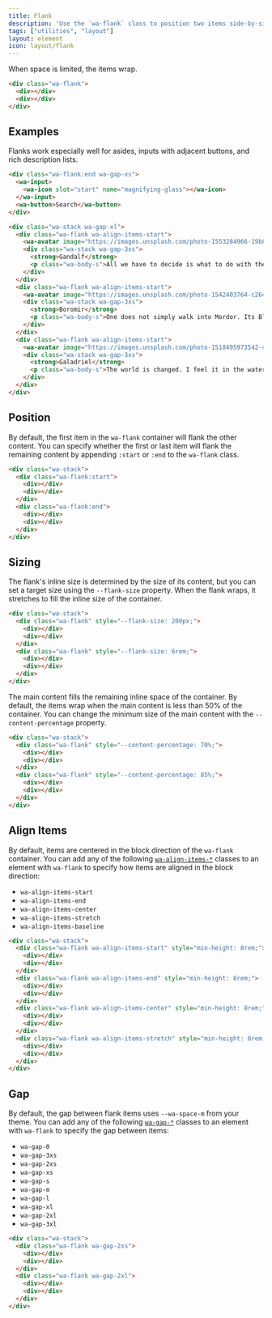```yaml
---
title: Flank
description: 'Use the `wa-flank` class to position two items side-by-side, with one item positioned alongside, or _flanking_, content that stretches to fill the available space.'
tags: ["utilities", "layout"]
layout: element
icon: layout/flank
---
```


<style>
  :is(.wa-flank, .wa-grid, .wa-stack) > [class*='wa-flank']:has(div:empty) {
    border: var(--wa-border-width-s) dashed var(--wa-color-neutral-border-normal);
    border-radius: var(--wa-border-radius-l);
    padding: var(--wa-space-s);
  }

  [class*='wa-flank'] div:empty {
    background-color: var(--wa-color-indigo-60);
    border-radius: var(--wa-border-radius-m);
    min-block-size: 4rem;
    min-inline-size: 4rem;
  }
</style>

When space is limited, the items wrap.

```html {.example}
<div class="wa-flank">
  <div></div>
  <div></div>
</div>
```

## Examples

Flanks work especially well for asides, inputs with adjacent buttons, and rich description lists.

```html {.example}
<div class="wa-flank:end wa-gap-xs">
  <wa-input>
    <wa-icon slot="start" name="magnifying-glass"></wa-icon>
  </wa-input>
  <wa-button>Search</wa-button>
</div>
```

```html {.example}
<div class="wa-stack wa-gap-xl">
  <div class="wa-flank wa-align-items-start">
    <wa-avatar image="https://images.unsplash.com/photo-1553284966-19b8815c7817?q=20" label="Gandalf's avatar"></wa-avatar>
    <div class="wa-stack wa-gap-3xs">
      <strong>Gandalf</strong>
      <p class="wa-body-s">All we have to decide is what to do with the time that is given to us. There are other forces at work in this world, Frodo, besides the will of evil.</p>
    </div>
  </div>
  <div class="wa-flank wa-align-items-start">
    <wa-avatar image="https://images.unsplash.com/photo-1542403764-c26462c4697e?q=20" label="Boromir's avatar"></wa-avatar>
    <div class="wa-stack wa-gap-3xs">
      <strong>Boromir</strong>
      <p class="wa-body-s">One does not simply walk into Mordor. Its Black Gates are guarded by more than just Orcs. There is evil there that does not sleep, and the Great Eye is ever watchful.</p>
    </div>
  </div>
  <div class="wa-flank wa-align-items-start">
    <wa-avatar image="https://images.unsplash.com/photo-1518495973542-4542c06a5843?q=20" label="Galadriel's avatar"></wa-avatar>
    <div class="wa-stack wa-gap-3xs">
      <strong>Galadriel</strong>
      <p class="wa-body-s">The world is changed. I feel it in the water. I feel it in the earth. I smell it in the air. Much that once was is lost, for none now live who remember it.</p>
    </div>
  </div>
</div>
```

## Position

By default, the first item in the `wa-flank` container will flank the other content. You can specify whether the first or last item will flank the remaining content by appending `:start` or `:end` to the `wa-flank` class.

```html {.example}
<div class="wa-stack">
  <div class="wa-flank:start">
    <div></div>
    <div></div>
  </div>
  <div class="wa-flank:end">
    <div></div>
    <div></div>
  </div>
</div>
```

## Sizing

The flank's inline size is determined by the size of its content, but you can set a target size using the `--flank-size` property. When the flank wraps, it stretches to fill the inline size of the container.

```html {.example}
<div class="wa-stack">
  <div class="wa-flank" style="--flank-size: 200px;">
    <div></div>
    <div></div>
  </div>
  <div class="wa-flank" style="--flank-size: 6rem;">
    <div></div>
    <div></div>
  </div>
</div>
```

The main content fills the remaining inline space of the container. By default, the items wrap when the main content is less than 50% of the container. You can change the minimum size of the main content with the `--content-percentage` property.

```html {.example}
<div class="wa-stack">
  <div class="wa-flank" style="--content-percentage: 70%;">
    <div></div>
    <div></div>
  </div>
  <div class="wa-flank" style="--content-percentage: 85%;">
    <div></div>
    <div></div>
  </div>
</div>
```

## Align Items

By default, items are centered in the block direction of the `wa-flank` container. You can add any of the following [`wa-align-items-*`](/docs/style-utilities/align-items) classes to an element with `wa-flank` to specify how items are aligned in the block direction:
- `wa-align-items-start`
- `wa-align-items-end`
- `wa-align-items-center`
- `wa-align-items-stretch`
- `wa-align-items-baseline`

```html {.example}
<div class="wa-stack">
  <div class="wa-flank wa-align-items-start" style="min-height: 8rem;">
    <div></div>
    <div></div>
  </div>
  <div class="wa-flank wa-align-items-end" style="min-height: 8rem;">
    <div></div>
    <div></div>
  </div>
  <div class="wa-flank wa-align-items-center" style="min-height: 8rem;">
    <div></div>
    <div></div>
  </div>
  <div class="wa-flank wa-align-items-stretch" style="min-height: 8rem;">
    <div></div>
    <div></div>
  </div>
</div>
```

## Gap

By default, the gap between flank items uses `--wa-space-m` from your theme. You can add any of the following [`wa-gap-*`](/docs/style-utilities/gap) classes to an element with `wa-flank` to specify the gap between items:
- `wa-gap-0`
- `wa-gap-3xs`
- `wa-gap-2xs`
- `wa-gap-xs`
- `wa-gap-s`
- `wa-gap-m`
- `wa-gap-l`
- `wa-gap-xl`
- `wa-gap-2xl`
- `wa-gap-3xl`

```html {.example}
<div class="wa-stack">
  <div class="wa-flank wa-gap-2xs">
    <div></div>
    <div></div>
  </div>
  <div class="wa-flank wa-gap-2xl">
    <div></div>
    <div></div>
  </div>
</div>
```
